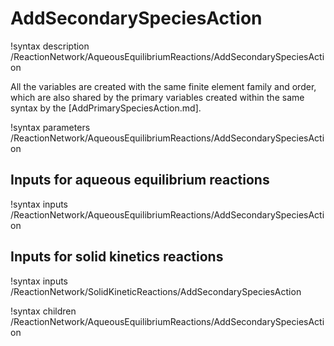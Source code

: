 # AddSecondarySpeciesAction

!syntax description /ReactionNetwork/AqueousEquilibriumReactions/AddSecondarySpeciesAction

All the variables are created with the same finite element family and order, which are also
shared by the primary variables created within the same syntax by the [AddPrimarySpeciesAction.md].

!syntax parameters /ReactionNetwork/AqueousEquilibriumReactions/AddSecondarySpeciesAction

## Inputs for aqueous equilibrium reactions

!syntax inputs /ReactionNetwork/AqueousEquilibriumReactions/AddSecondarySpeciesAction

## Inputs for solid kinetics reactions

!syntax inputs /ReactionNetwork/SolidKineticReactions/AddSecondarySpeciesAction

!syntax children /ReactionNetwork/AqueousEquilibriumReactions/AddSecondarySpeciesAction
